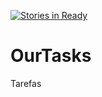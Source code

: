 [![Stories in Ready](https://badge.waffle.io/LucasFerrari/OurTasks.png?label=ready&title=Ready)](https://waffle.io/LucasFerrari/OurTasks)
# OurTasks
Tarefas
